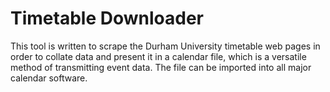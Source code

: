 # Timetable Downloader
This tool is written to scrape the Durham University timetable web pages in order to collate data and present it in a calendar file, which is a versatile method of transmitting event data. The file can be imported into all major calendar software.
